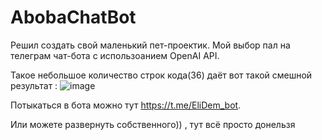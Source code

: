 # AbobaChatBot
 
Решил создать свой маленький пет-проектик. Мой выбор пал на телеграм чат-бота с использоанием OpenAI API.


Такое небольшое количество строк кода(36) даёт вот такой смешной результат :
![image](https://user-images.githubusercontent.com/39564937/235289054-1bc84c01-57bd-4748-ab82-cf5391bed225.png)


Потыкаться в бота можно тут https://t.me/EliDem_bot.


Или можете развернуть собственного)) , тут всё просто донельзя
